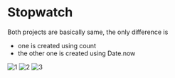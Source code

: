 # Stopwatch
Both projects are basically same, the only difference is
- one is created using count
- the other one is created using Date.now

![1](https://github.com/user-attachments/assets/d6689684-fd5b-4b32-a68d-e42d86998e94)
![2](https://github.com/user-attachments/assets/5f7d603c-fbd3-4815-918e-59167250e25b)
![3](https://github.com/user-attachments/assets/463b8591-3aea-43a0-8c07-8991262b4085)
